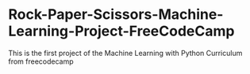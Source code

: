# Rock-Paper-Scissors-Machine-Learning-Project-FreeCodeCamp
This is the first project of the Machine Learning with Python Curriculum from freecodecamp
